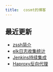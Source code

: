 ```yaml
---
title:  cosmt的博客
---
```


##  最近更新
-   [zssh简介](2019/12/14/linux/zssh)
-   [elk日志收集统计](2019/08/13/devops/elk)
-   [Jenkins持续集成](2019/08/13/devops/jenkins)
-   [Haproxy反向代理](2019/08/08/devops/haproxy)

